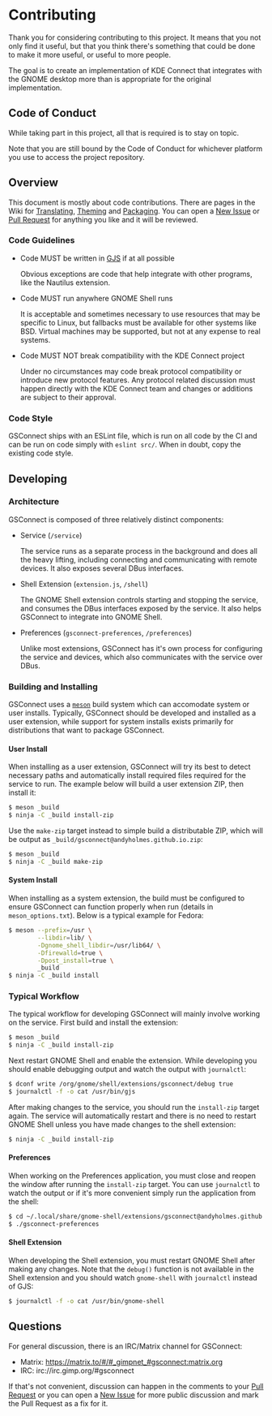 # Contributing

Thank you for considering contributing to this project. It means that you not
only find it useful, but that you think there's something that could be done to
make it more useful, or useful to more people.

The goal is to create an implementation of KDE Connect that integrates with the
GNOME desktop more than is appropriate for the original implementation.

## Code of Conduct

While taking part in this project, all that is required is to stay on topic.

Note that you are still bound by the Code of Conduct for whichever platform you
use to access the project repository.

## Overview

This document is mostly about code contributions. There are pages in the Wiki
for [Translating][translating], [Theming][theming] and [Packaging][packaging].
You can open a [New Issue][issue] or [Pull Request][pr] for anything you like
and it will be reviewed.

### Code Guidelines

* Code MUST be written in [GJS][gjs] if at all possible

  Obvious exceptions are code that help integrate with other programs, like the
  Nautilus extension.

* Code MUST run anywhere GNOME Shell runs

  It is acceptable and sometimes necessary to use resources that may be specific
  to Linux, but fallbacks must be available for other systems like BSD. Virtual
  machines may be supported, but not at any expense to real systems.

* Code MUST NOT break compatibility with the KDE Connect project

  Under no circumstances may code break protocol compatibility or introduce new
  protocol features. Any protocol related discussion must happen directly with
  the KDE Connect team and changes or additions are subject to their approval.

### Code Style

GSConnect ships with an ESLint file, which is run on all code by the CI and can
be run on code simply with `eslint src/`. When in doubt, copy the existing code
style.

## Developing

### Architecture

GSConnect is composed of three relatively distinct components:

* Service (`/service`)

  The service runs as a separate process in the background and does all the
  heavy lifting, including connecting and communicating with remote devices. It
  also exposes several DBus interfaces.
  
* Shell Extension (`extension.js`, `/shell`)

  The GNOME Shell extension controls starting and stopping the service, and
  consumes the DBus interfaces exposed by the service. It also helps GSConnect
  to integrate into GNOME Shell.
  
* Preferences (`gsconnect-preferences`, `/preferences`)

  Unlike most extensions, GSConnect has it's own process for configuring the
  service and devices, which also communicates with the service over DBus.
  
### Building and Installing

GSConnect uses a [`meson`][meson] build system which can accomodate system or
user installs. Typically, GSConnect should be developed and installed as a user
extension, while support for system installs exists primarily for distributions
that want to package GSConnect.

#### User Install

When installing as a user extension, GSConnect will try its best to detect
necessary paths and automatically install required files required for the
service to run. The example below will build a user extension ZIP, then install
it:

```sh
$ meson _build
$ ninja -C _build install-zip
```

Use the `make-zip` target instead to simple build a distributable ZIP, which
will be output as `_build/gsconnect@andyholmes.github.io.zip`:

```sh
$ meson _build
$ ninja -C _build make-zip
```

#### System Install

When installing as a system extension, the build must be configured to ensure
GSConnect can function properly when run (details in `meson_options.txt`). Below
is a typical example for Fedora:

```sh
$ meson --prefix=/usr \
        --libdir=lib/ \
        -Dgnome_shell_libdir=/usr/lib64/ \
        -Dfirewalld=true \
        -Dpost_install=true \
        _build
$ ninja -C _build install
```

### Typical Workflow

The typical workflow for developing GSConnect will mainly involve working on the
service. First build and install the extension:

```sh
$ meson _build
$ ninja -C _build install-zip
```
    
Next restart GNOME Shell and enable the extension. While developing you should
enable debugging output and watch the output with `journalctl`:

```sh
$ dconf write /org/gnome/shell/extensions/gsconnect/debug true
$ journalctl -f -o cat /usr/bin/gjs
```

After making changes to the service, you should run the `install-zip` target
again. The service will automatically restart and there is no need to restart
GNOME Shell unless you have made changes to the shell extension:

```sh
$ ninja -C _build install-zip
```

#### Preferences

When working on the Preferences application, you must close and reopen the
window after running the `install-zip` target. You can use `journalctl` to watch
the output or if it's more convenient simply run the application from the shell:

```sh
$ cd ~/.local/share/gnome-shell/extensions/gsconnect@andyholmes.github.io
$ ./gsconnect-preferences
```

#### Shell Extension

When developing the Shell extension, you must restart GNOME Shell after making
any changes. Note that the `debug()` function is not available in the Shell
extension and you should watch `gnome-shell` with `journalctl` instead of GJS:

```sh
$ journalctl -f -o cat /usr/bin/gnome-shell
```

## Questions

For general discussion, there is an IRC/Matrix channel for GSConnect:

* Matrix: https://matrix.to/#/#_gimpnet_#gsconnect:matrix.org
* IRC: irc://irc.gimp.org/#gsconnect

If that's not convenient, discussion can happen in the comments to your
[Pull Request][pr] or you can open a [New Issue][issue] for more public
discussion and mark the Pull Request as a fix for it.

[design]: https://wiki.gnome.org/Projects/GnomeShell/Design/Principles
[hig]: https://developer.gnome.org/hig/stable/
[translating]: https://github.com/andyholmes/gnome-shell-extension-gsconnect/wiki/Translating
[packaging]: https://github.com/andyholmes/gnome-shell-extension-gsconnect/wiki/Packaging
[theming]: https://github.com/andyholmes/gnome-shell-extension-gsconnect/wiki/Theming
[issue]: https://github.com/andyholmes/gnome-shell-extension-gsconnect/issues
[pr]: https://github.com/GNOME/gnome-shell/pulls
[gjs]: https://gitlab.gnome.org/GNOME/gjs/wikis/home

[meson]: https://mesonbuild.com/

